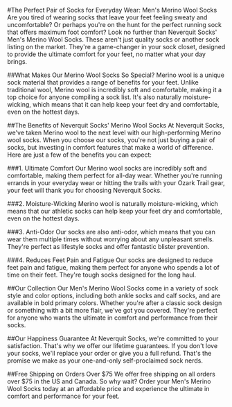 #The Perfect Pair of Socks for Everyday Wear: Men's Merino Wool Socks
Are you tired of wearing socks that leave your feet feeling sweaty and uncomfortable? Or perhaps you're on the hunt for the perfect running sock that offers maximum foot comfort? Look no further than Neverquit Socks' Men's Merino Wool Socks. These aren't just quality socks or another sock listing on the market. They're a game-changer in your sock closet, designed to provide the ultimate comfort for your feet, no matter what your day brings.

##What Makes Our Merino Wool Socks So Special?
Merino wool is a unique sock material that provides a range of benefits for your feet. Unlike traditional wool, Merino wool is incredibly soft and comfortable, making it a top choice for anyone compiling a sock list. It's also naturally moisture-wicking, which means that it can help keep your feet dry and comfortable, even on the hottest days.

##The Benefits of Neverquit Socks' Merino Wool Socks
At Neverquit Socks, we've taken Merino wool to the next level with our high-performing Merino wool socks. When you choose our socks, you're not just buying a pair of socks, but investing in comfort features that make a world of difference. Here are just a few of the benefits you can expect:

###1. Ultimate Comfort
Our Merino wool socks are incredibly soft and comfortable, making them perfect for all-day wear. Whether you're running errands in your everyday wear or hitting the trails with your Ozark Trail gear, your feet will thank you for choosing Neverquit Socks.

###2. Moisture-Wicking
Merino wool is naturally moisture-wicking, which means that our athletic socks can help keep your feet dry and comfortable, even on the hottest days.

###3. Anti-Odor
Our socks are also anti-odor, which means that you can wear them multiple times without worrying about any unpleasant smells. They're perfect as lifestyle socks and offer fantastic blister prevention.

###4. Reduces Feet Pain and Fatigue
Our socks are designed to reduce feet pain and fatigue, making them perfect for anyone who spends a lot of time on their feet. They're tough socks designed for the long haul.

##Our Collection
Our Men's Merino Wool Socks come in a variety of sock style and color options, including both ankle socks and calf socks, and are available in bold primary colors. Whether you're after a classic sock design or something with a bit more flair, we've got you covered. They're perfect for anyone who wants the ultimate in comfort and performance from their socks.

##Our Happiness Guarantee
At Neverquit Socks, we're committed to your satisfaction. That's why we offer our lifetime guarantees. If you don't love your socks, we'll replace your order or give you a full refund. That's the promise we make as your one-and-only self-proclaimed sock nerds.

##Free Shipping on Orders Over $75
We offer free shipping on all orders over $75 in the US and Canada. So why wait? Order your Men's Merino Wool Socks today at an affordable price and experience the ultimate in comfort and performance for your feet.